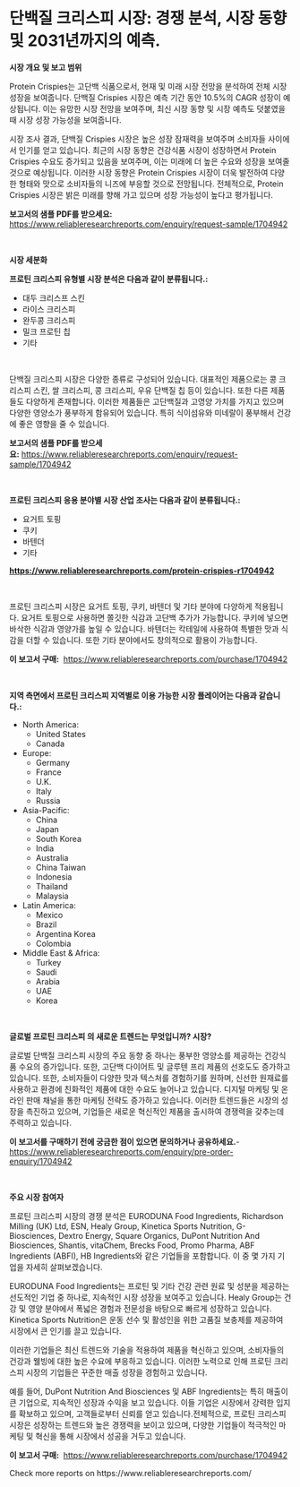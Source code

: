 <p><h1>단백질 크리스피 시장: 경쟁 분석, 시장 동향 및 2031년까지의 예측.</h1></p><p><strong>시장 개요 및 보고 범위</strong></p>
<p><p>Protein Crispies는 고단백 식품으로서, 현재 및 미래 시장 전망을 분석하여 전체 시장 성장을 보여줍니다. 단백질 Crispies 시장은 예측 기간 동안 10.5%의 CAGR 성장이 예상됩니다. 이는 유망한 시장 전망을 보여주며, 최신 시장 동향 및 시장 예측도 덧붙였을 때 시장 성장 가능성을 보여줍니다. </p><p>시장 조사 결과, 단백질 Crispies 시장은 높은 성장 잠재력을 보여주며 소비자들 사이에서 인기를 얻고 있습니다. 최근의 시장 동향은 건강식품 시장이 성장하면서 Protein Crispies 수요도 증가되고 있음을 보여주며, 이는 미래에 더 높은 수요와 성장을 보여줄 것으로 예상됩니다. 이러한 시장 동향은 Protein Crispies 시장이 더욱 발전하여 다양한 형태와 맛으로 소비자들의 니즈에 부응할 것으로 전망됩니다. 전체적으로, Protein Crispies 시장은 밝은 미래를 향해 가고 있으며 성장 가능성이 높다고 평가됩니다.</p></p>
<p><strong>보고서의 샘플 PDF를 받으세요:</strong> <a href="https://www.reliableresearchreports.com/enquiry/request-sample/1704942">https://www.reliableresearchreports.com/enquiry/request-sample/1704942</a></p>
<p>&nbsp;</p>
<p><strong>시장 세분화</strong></p>
<p><strong>프로틴 크리스피 유형별 시장 분석은 다음과 같이 분류됩니다.:</strong></p>
<p><ul><li>대두 크리스프 스킨</li><li>라이스 크리스피</li><li>완두콩 크리스피</li><li>밀크 프로틴 칩</li><li>기타</li></ul></p>
<p>&nbsp;</p>
<p><p>단백질 크리스피 시장은 다양한 종류로 구성되어 있습니다. 대표적인 제품으로는 콩 크리스피 스킨, 쌀 크리스피, 콩 크리스피, 우유 단백질 칩 등이 있습니다. 또한 다른 제품들도 다양하게 존재합니다. 이러한 제품들은 고단백질과 고영양 가치를 가지고 있으며 다양한 영양소가 풍부하게 함유되어 있습니다. 특히 식이섬유와 미네랄이 풍부해서 건강에 좋은 영향을 줄 수 있습니다.</p></p>
<p><strong>보고서의 샘플 PDF를 받으세요:</strong>&nbsp;<a href="https://www.reliableresearchreports.com/enquiry/request-sample/1704942">https://www.reliableresearchreports.com/enquiry/request-sample/1704942</a></p>
<p>&nbsp;</p>
<p><strong> 프로틴 크리스피 응용 분야별 시장 산업 조사는 다음과 같이 분류됩니다.:</strong></p>
<p><ul><li>요거트 토핑</li><li>쿠키</li><li>바텐더</li><li>기타</li></ul></p>
<p><strong><a href="https://www.reliableresearchreports.com/protein-crispies-r1704942">https://www.reliableresearchreports.com/protein-crispies-r1704942</a></strong></p>
<p>&nbsp;</p>
<p><p>프로틴 크리스피 시장은 요거트 토핑, 쿠키, 바텐더 및 기타 분야에 다양하게 적용됩니다. 요거트 토핑으로 사용하면 쫄깃한 식감과 고단백 추가가 가능합니다. 쿠키에 넣으면 바삭한 식감과 영양가를 높일 수 있습니다. 바텐더는 칵테일에 사용하여 특별한 맛과 식감을 더할 수 있습니다. 또한 기타 분야에서도 창의적으로 활용이 가능합니다.</p></p>
<p><strong>이 보고서 구매:</strong>&nbsp; <a href="https://www.reliableresearchreports.com/purchase/1704942">https://www.reliableresearchreports.com/purchase/1704942</a></p>
<p>&nbsp;</p>
<p><strong>지역 측면에서 프로틴 크리스피 지역별로 이용 가능한 시장 플레이어는 다음과 같습니다.:</strong></p>
<p><ul>
    <li>
        North America:
        <ul>
            <li>United States</li>
            <li>Canada</li>
        </ul>
    </li>
    <li>
        Europe:
        <ul>
            <li>Germany</li>
            <li>France</li>
            <li>U.K.</li>
            <li>Italy</li>
            <li>Russia</li>
        </ul>
    </li>
    <li>
        Asia-Pacific:
        <ul>
            <li>China</li>
            <li>Japan</li>
            <li>South Korea</li>
            <li>India</li>
            <li>Australia</li>
            <li>China Taiwan</li>
            <li>Indonesia</li>
            <li>Thailand</li>
            <li>Malaysia</li>
        </ul>
    </li>
    <li>
        Latin America:
        <ul>
            <li>Mexico</li>
            <li>Brazil</li>
            <li>Argentina Korea</li>
            <li>Colombia</li>
        </ul>
    </li>
    <li>
        Middle East & Africa:
        <ul>
            <li>Turkey</li>
            <li>Saudi</li>
            <li>Arabia</li>
            <li>UAE</li>
            <li>Korea</li>
        </ul>
    </li>
    </ul></p>
<p>&nbsp;</p>
<p><strong>글로벌 프로틴 크리스피 의 새로운 트렌드는 무엇입니까? 시장?</strong></p>
<p><p>글로벌 단백질 크리스피 시장의 주요 동향 중 하나는 풍부한 영양소를 제공하는 건강식품 수요의 증가입니다. 또한, 고단백 다이어트 및 글루텐 프리 제품의 선호도도 증가하고 있습니다. 또한, 소비자들이 다양한 맛과 텍스처를 경험하기를 원하며, 신선한 원재료를 사용하고 환경에 친화적인 제품에 대한 수요도 늘어나고 있습니다. 디지털 마케팅 및 온라인 판매 채널을 통한 마케팅 전략도 증가하고 있습니다. 이러한 트렌드들은 시장의 성장을 촉진하고 있으며, 기업들은 새로운 혁신적인 제품을 출시하여 경쟁력을 갖추는데 주력하고 있습니다.</p></p>
<p><strong>이 보고서를 구매하기 전에 궁금한 점이 있으면 문의하거나 공유하세요.</strong>- <a href="https://www.reliableresearchreports.com/enquiry/pre-order-enquiry/1704942">https://www.reliableresearchreports.com/enquiry/pre-order-enquiry/1704942</a></p>
<p>&nbsp;</p>
<p><strong>주요 시장 참여자</strong></p>
<p><p>프로틴 크리스피 시장의 경쟁 분석은 EURODUNA Food Ingredients, Richardson Milling (UK) Ltd, ESN, Healy Group, Kinetica Sports Nutrition, G-Biosciences, Dextro Energy, Square Organics, DuPont Nutrition And Biosciences, Shantis, vitaChem, Brecks Food, Promo Pharma, ABF Ingredients (ABFI), HB Ingredients와 같은 기업들을 포함합니다. 이 중 몇 가지 기업을 자세히 살펴보겠습니다.</p><p>EURODUNA Food Ingredients는 프로틴 및 기타 건강 관련 원료 및 성분을 제공하는 선도적인 기업 중 하나로, 지속적인 시장 성장을 보여주고 있습니다. Healy Group는 건강 및 영양 분야에서 폭넓은 경험과 전문성을 바탕으로 빠르게 성장하고 있습니다. Kinetica Sports Nutrition은 운동 선수 및 활성인을 위한 고품질 보충제를 제공하여 시장에서 큰 인기를 끌고 있습니다.</p><p>이러한 기업들은 최신 트렌드와 기술을 적용하여 제품을 혁신하고 있으며, 소비자들의 건강과 웰빙에 대한 높은 수요에 부응하고 있습니다. 이러한 노력으로 인해 프로틴 크리스피 시장의 기업들은 꾸준한 매출 성장을 경험하고 있습니다.</p><p>예를 들어, DuPont Nutrition And Biosciences 및 ABF Ingredients는 특히 매출이 큰 기업으로, 지속적인 성장과 수익을 보고 있습니다. 이들 기업은 시장에서 강력한 입지를 확보하고 있으며, 고객들로부터 신뢰를 얻고 있습니다.전체적으로, 프로틴 크리스피 시장은 성장하는 트렌드와 높은 경쟁력을 보이고 있으며, 다양한 기업들이 적극적인 마케팅 및 혁신을 통해 시장에서 성공을 거두고 있습니다.</p></p>
<p><strong>이 보고서 구매:</strong>&nbsp;&nbsp;<a href="https://www.reliableresearchreports.com/purchase/1704942">https://www.reliableresearchreports.com/purchase/1704942</a></p>
<p>Check more reports on https://www.reliableresearchreports.com/</p>
